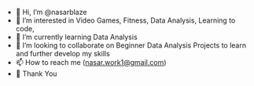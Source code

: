 - 👋 Hi, I’m @nasarblaze
- 👀 I’m interested in Video Games, Fitness, Data Analysis, Learning to code, 
- 🌱 I’m currently learning Data Analysis
- 💞️ I’m looking to collaborate on Beginner Data Analysis Projects to learn and further develop my skills
- 📫 How to reach me (nasar.work1@gmail.com)
- 🙌 Thank You

<!---
nasarblaze/nasarblaze is a ✨ special ✨ repository because its `README.md` (this file) appears on your GitHub profile.
You can click the Preview link to take a look at your changes.
--->
